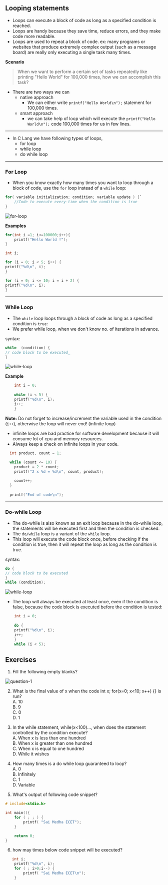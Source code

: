 ## Looping statements

- Loops can execute a block of code as long as a specified condition is reached.
- Loops are handy because they save time, reduce errors, and they make code more readable.
- Loops are used to repeat a block of code.
	ex: many programs or websites that produce extremely complex output (such as a message board) are really only executing a single task many times.


**Scenario**
> When we want to perform a certain set of tasks repeatedly like printing "Hello World" for 100,000 times,  how we can accomplish this task?


- There are two ways we can
	- native approach 
		- We can either write `printf("Hello World\n");` statement for 100,000 times.
	- smart approach 
		- we can take help of  loop which will execute the `printf("Hello World\n");` code 100,000 times for us in few lines.
------------------------------------------------------------------------------------------------------------------------------------





- In C Lang we have following types of loops,
	- for loop
	- while loop
	- do while loop

---------------------------------------------------------------------------------------------------------------------------------
### For Loop
- When you know exactly how many times you want to loop through a block of code, use the `for` loop instead of a `while` loop:

```c
for( variable initialization; condition; variable update ) {`
	//Code to execute every-time when the condition is true
}
```

![for-loop](https://i.imgur.com/mAjQ41n.png)

**Examples**

```c
for(int i =1; i<=100000;i++){
	printf("Hello World !");
}
```
```c
int i;  

for (i = 0; i < 5; i++) {  
printf("%d\n", i);  
}
```

```c
for (i = 0; i <= 10; i = i + 2) {  
printf("%d\n", i);  
}
```
--------------------------------------------------------------------------------------------------------------------------------

### While Loop
- The `while` loop loops through a block of code as long as a specified condition is `true`:
- We prefer while loop, when we don't know no. of iterations in advance.

syntax:
```c
while  (condition) {  
// code block to be executed_  
}
```

![while-loop](https://i.imgur.com/hPhJF5X.png)

**Example**
```c
	int i = 0;  
	  
	while (i < 5) {  
	printf("%d\n", i);  
	i++;  
	}
```

**Note:** Do not forget to increase/increment the variable used in the condition (`i++`), otherwise the loop will never end! (infinite loop)
- infinite loops are bad practice for software development because it will consume lot of cpu and memory resources.
- Always keep a check on infinite loops in your code.


```c
  int product, count = 1;
  
  while (count <= 10) {
    product = 2 * count;
    printf("2 x %d = %d\n", count, product);

    count++;
  }
  
  printf("End of code\n");
```

-----------------------------------------------------------------------------------------------------------------------------------

### Do-while Loop

- The do-while is also known as an exit loop because in the do-while loop, the statements will be executed first and then the condition is checked.
- The `do/while` loop is a variant of the `while` loop. 
- This loop will execute the code block once, before checking if the condition is true, then it will repeat the loop as long as the condition is true.

syntax:
```c
do {  
// code block to be executed  
}  
while (condition);
```

![while-loop](https://i.imgur.com/PwRug4n.png)

- The loop will always be executed at least once, even if the condition is false, because the code block is executed before the condition is tested:


```c
	int i = 0;  
	  
	do {  
	printf("%d\n", i);  
	i++;  
	}  
	while (i < 5);
```







## Exercises

1. Fill the following empty blanks?

![question-1](https://i.imgur.com/YPjxEyn.png)


2. What is the final value of x when the code int x; for(x=0; x<10; x++) {} is run?  
		A. 10  
		B. 9  
		C. 0  
		D. 1

3. In the while statement, while(x<100)..., when does the statement controlled by the condition execute?  
	A. When x is less than one hundred  
	B. When x is greater than one hundred  
	C. When x is equal to one hundred  
	D. While it wishes

4. How many times is a do while loop guaranteed to loop?  
	A. 0  
	B. Infinitely  
	C. 1  
	D. Variable

5.  What's output of following code snippet?
```c
# include<stdio.h>

int main(){
    for ( ; ; ) {
        printf( "Sai Medha ECET");
    }

    return 0;
}
```


6. how may times below code snippet will be executed?
```c
   int i;
    printf("%d\n", i);
    for ( ; i>0;i--) {
        printf( "Sai Medha ECET\n");
    }
```

